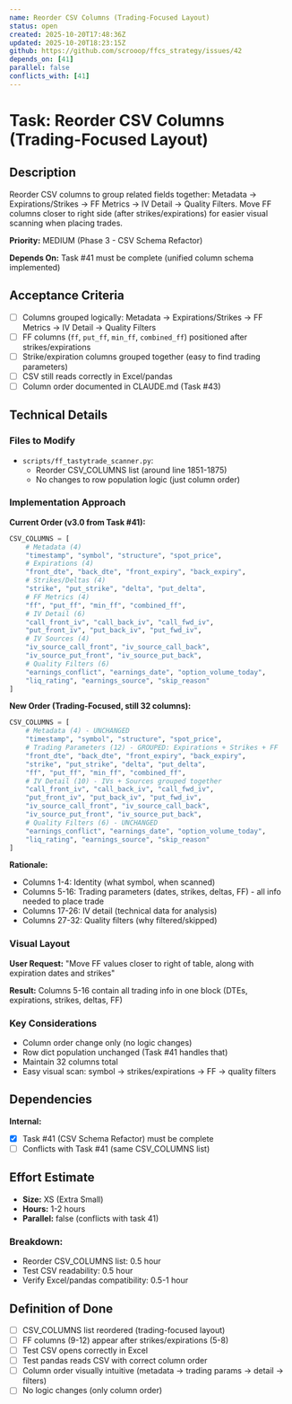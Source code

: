 ```yaml
---
name: Reorder CSV Columns (Trading-Focused Layout)
status: open
created: 2025-10-20T17:48:36Z
updated: 2025-10-20T18:23:15Z
github: https://github.com/scrooop/ffcs_strategy/issues/42
depends_on: [41]
parallel: false
conflicts_with: [41]
---
```


# Task: Reorder CSV Columns (Trading-Focused Layout)

## Description

Reorder CSV columns to group related fields together: Metadata → Expirations/Strikes → FF Metrics → IV Detail → Quality Filters. Move FF columns closer to right side (after strikes/expirations) for easier visual scanning when placing trades.

**Priority:** MEDIUM (Phase 3 - CSV Schema Refactor)

**Depends On:** Task #41 must be complete (unified column schema implemented)

## Acceptance Criteria

- [ ] Columns grouped logically: Metadata → Expirations/Strikes → FF Metrics → IV Detail → Quality Filters
- [ ] FF columns (`ff`, `put_ff`, `min_ff`, `combined_ff`) positioned after strikes/expirations
- [ ] Strike/expiration columns grouped together (easy to find trading parameters)
- [ ] CSV still reads correctly in Excel/pandas
- [ ] Column order documented in CLAUDE.md (Task #43)

## Technical Details

### Files to Modify
- `scripts/ff_tastytrade_scanner.py`:
  - Reorder CSV_COLUMNS list (around line 1851-1875)
  - No changes to row population logic (just column order)

### Implementation Approach

**Current Order (v3.0 from Task #41):**
```python
CSV_COLUMNS = [
    # Metadata (4)
    "timestamp", "symbol", "structure", "spot_price",
    # Expirations (4)
    "front_dte", "back_dte", "front_expiry", "back_expiry",
    # Strikes/Deltas (4)
    "strike", "put_strike", "delta", "put_delta",
    # FF Metrics (4)
    "ff", "put_ff", "min_ff", "combined_ff",
    # IV Detail (6)
    "call_front_iv", "call_back_iv", "call_fwd_iv",
    "put_front_iv", "put_back_iv", "put_fwd_iv",
    # IV Sources (4)
    "iv_source_call_front", "iv_source_call_back",
    "iv_source_put_front", "iv_source_put_back",
    # Quality Filters (6)
    "earnings_conflict", "earnings_date", "option_volume_today",
    "liq_rating", "earnings_source", "skip_reason"
]
```

**New Order (Trading-Focused, still 32 columns):**
```python
CSV_COLUMNS = [
    # Metadata (4) - UNCHANGED
    "timestamp", "symbol", "structure", "spot_price",
    # Trading Parameters (12) - GROUPED: Expirations + Strikes + FF
    "front_dte", "back_dte", "front_expiry", "back_expiry",
    "strike", "put_strike", "delta", "put_delta",
    "ff", "put_ff", "min_ff", "combined_ff",
    # IV Detail (10) - IVs + Sources grouped together
    "call_front_iv", "call_back_iv", "call_fwd_iv",
    "put_front_iv", "put_back_iv", "put_fwd_iv",
    "iv_source_call_front", "iv_source_call_back",
    "iv_source_put_front", "iv_source_put_back",
    # Quality Filters (6) - UNCHANGED
    "earnings_conflict", "earnings_date", "option_volume_today",
    "liq_rating", "earnings_source", "skip_reason"
]
```

**Rationale:**
- Columns 1-4: Identity (what symbol, when scanned)
- Columns 5-16: Trading parameters (dates, strikes, deltas, FF) - all info needed to place trade
- Columns 17-26: IV detail (technical data for analysis)
- Columns 27-32: Quality filters (why filtered/skipped)

### Visual Layout

**User Request:** "Move FF values closer to right of table, along with expiration dates and strikes"

**Result:** Columns 5-16 contain all trading info in one block (DTEs, expirations, strikes, deltas, FF)

### Key Considerations
- Column order change only (no logic changes)
- Row dict population unchanged (Task #41 handles that)
- Maintain 32 columns total
- Easy visual scan: symbol → strikes/expirations → FF → quality filters

## Dependencies

**Internal:**
- [x] Task #41 (CSV Schema Refactor) must be complete
- [ ] Conflicts with Task #41 (same CSV_COLUMNS list)

## Effort Estimate

- **Size:** XS (Extra Small)
- **Hours:** 1-2 hours
- **Parallel:** false (conflicts with task 41)

### Breakdown:
- Reorder CSV_COLUMNS list: 0.5 hour
- Test CSV readability: 0.5 hour
- Verify Excel/pandas compatibility: 0.5-1 hour

## Definition of Done

- [ ] CSV_COLUMNS list reordered (trading-focused layout)
- [ ] FF columns (9-12) appear after strikes/expirations (5-8)
- [ ] Test CSV opens correctly in Excel
- [ ] Test pandas reads CSV with correct column order
- [ ] Column order visually intuitive (metadata → trading params → detail → filters)
- [ ] No logic changes (only column order)
